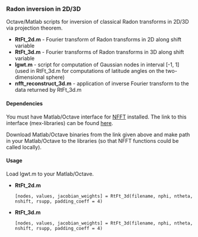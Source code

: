 ### Radon inversion in 2D/3D

Octave/Matlab scripts for inversion of classical Radon transforms in 2D/3D via projection theorem. 

  * **RtFt_2d.m** - Fourier transform of Radon transforms in 2D along shift variable
  * **RtFt_3d.m** - Fourier transforms of Radon transforms in 3D along shift variable
  * **lgwt.m** - script for computation of Gaussian nodes in interval [-1, 1] (used in RtFt_3d.m for computations
              of latitude angles on the two-dimensional sphere)
  * **nfft_reconstruct_3d.m** - application of inverse Fourier transform to the data returned by RtFt_3d.m


#### Dependencies

   You must have Matlab/Octave interface for [NFFT](https://www-user.tu-chemnitz.de/~potts/nfft/) installed. 
   The link to this interface (mex-libraries) can be found [here](https://www-user.tu-chemnitz.de/~potts/nfft/download.php).

   Download Matlab/Octave binaries from the link given above and make path in your Matlab/Octave to the libraries 
   (so that NFFT    functions could be called locally).

#### Usage

 Load lgwt.m to your Matlab/Octave.

 * **RtFt_2d.m**
 
       [nodes, values, jacobian_weights] = RtFt_3d(filename, nphi, ntheta, nshift, rsupp, padding_coeff = 4)
 
 * **RtFt_3d.m**
 
       [nodes, values, jacobian_weights] = RtFt_3d(filename, nphi, ntheta, nshift, rsupp, padding_coeff = 4)
